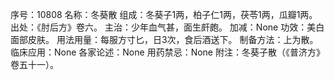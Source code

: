 序号：10808
名称：冬葵散
组成：冬葵子1两，柏子仁1两，茯苓1两，瓜瓣1两。
出处：《肘后方》卷六。
主治：少年血气甚，面生皯皰。
加减：None
功效：美白面部皮肤。
用法用量：每服方寸匕，日3次，食后酒送下。
制备方法：上为散。
临床应用：None
各家论述：None
用药禁忌：None
附注：冬葵子散（《普济方》卷五十一）。
